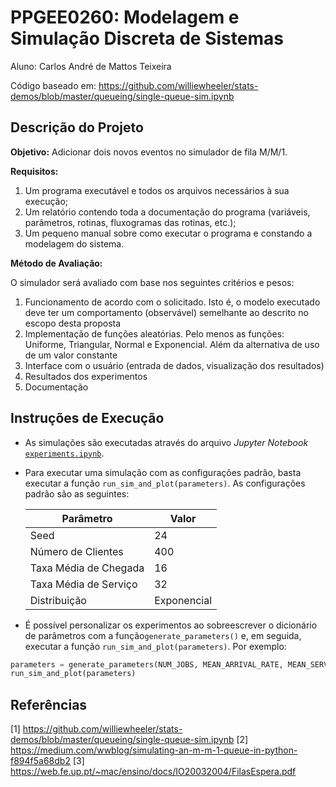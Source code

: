 # PPGEE0260: Modelagem e Simulação Discreta de Sistemas

Aluno: Carlos André de Mattos Teixeira

Código baseado em: https://github.com/williewheeler/stats-demos/blob/master/queueing/single-queue-sim.ipynb 

## Descrição do Projeto

**Objetivo:** Adicionar dois novos eventos no simulador de fila M/M/1.

**Requisitos:**

1. Um programa executável e todos os arquivos necessários à sua execução;
2. Um relatório contendo toda a documentação do programa (variáveis, parâmetros, rotinas, fluxogramas das rotinas, etc.);
3. Um pequeno manual sobre como executar o programa e constando a modelagem do sistema.

**Método de Avaliação:**

O simulador será avaliado com base nos seguintes critérios e pesos:

1. Funcionamento de acordo com o solicitado. Isto é, o modelo executado deve ter um comportamento (observável) semelhante ao descrito no escopo desta proposta
2. Implementação de funções aleatórias. Pelo menos as funções: Uniforme, Triangular, Normal e Exponencial. Além da alternativa de uso de um valor constante
3. Interface com o usuário (entrada de dados, visualização dos resultados)
4. Resultados dos experimentos
5. Documentação


## Instruções de Execução


- As simulações são executadas através do arquivo *Jupyter Notebook* [`experiments.ipynb`](https://github.com/andrematte/simulation-mm1-queue/blob/main/experiments.ipynb).
- Para executar uma simulação com as configurações padrão, basta executar a função `run_sim_and_plot(parameters)`. As configurações padrão são as seguintes:
  
  | Parâmetro                | Valor       |
  |--------------------------|-------------|
  | Seed                     | 24          |
  | Número de Clientes       | 400         |
  | Taxa Média de Chegada    | 16          |
  | Taxa Média de Serviço    | 32          |
  | Distribuição             | Exponencial |

- É possível personalizar os experimentos ao sobreescrever o dicionário de parâmetros com a função`generate_parameters()` e, em seguida, executar a função `run_sim_and_plot(parameters)`. Por exemplo:

```python
parameters = generate_parameters(NUM_JOBS, MEAN_ARRIVAL_RATE, MEAN_SERVICE_RATE, DISTRIBUTION)
run_sim_and_plot(parameters)
```

## Referências


[1] https://github.com/williewheeler/stats-demos/blob/master/queueing/single-queue-sim.ipynb 
[2] https://medium.com/wwblog/simulating-an-m-m-1-queue-in-python-f894f5a68db2
[3] https://web.fe.up.pt/~mac/ensino/docs/IO20032004/FilasEspera.pdf
